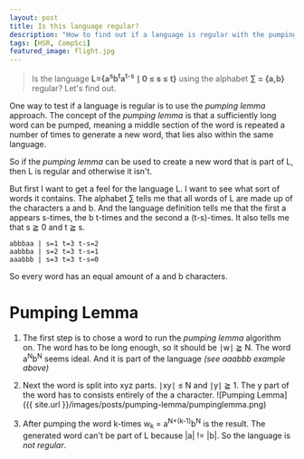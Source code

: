 ```yaml
---
layout: post
title: Is this language regular?
description: "How to find out if a language is regular with the pumping lemma algorithm."
tags: [HSR, CompSci]
featured_image: flight.jpg
--- 
```


 > Is the language **L={a<sup>s</sup>b<sup>t</sup>a<sup>t-s</sup> ∣ 0 ≤ s ≤ t}** using the alphabet **∑ = {a,b}** regular?
 > Let's find out.
 

One way to test if a language is regular is to use the _pumping lemma_ approach. The concept of the _pumping lemma_ is that 
a sufficiently long word can be pumped, meaning a middle section of the word is repeated a number of times to generate a new 
word, that lies also within the same language.  

 <!--more-->
 
So if the _pumping lemma_ can be used to create a new word that is part of L, then L is regular and otherwise it isn't.

But first I want to get a feel for the language L. I want to see what sort of words it contains. The alphabet ∑ tells me that all
words of L are made up of the characters a and b. And the language definition tells me that the first a appears s-times, 
the b t-times and the second a (t-s)-times. It also tells me that s ≧ 0 and t ≧ s.

    abbbaa | s=1 t=3 t-s=2
    aabbba | s=2 t=3 t-s=1
    aaabbb | s=3 t=3 t-s=0

So every word has an equal amount of a and b characters.

# Pumping Lemma

1. The first step is to chose a word to run the _pumping lemma_ algorithm on. The word has to be long enough, so it should be ∣w∣ ≧ N. 
The word a<sup>N</sup>b<sup>N</sup> seems ideal. And it is part of the language *(see aaabbb example above)*

2. Next the word is split into xyz parts. ∣xy∣ ≤ N and ∣y∣ ≧ 1. The y part of the word has to consists entirely of the a character.
![Pumping Lemma]({{ site.url }}/images/posts/pumping-lemma/pumpinglemma.png) 

3. After pumping the word k-times w<sub>k</sub> = a<sup>N+(k-1)</sup>b<sup>N</sup> is the result. The generated word can't be
part of L because |a| != |b|. So the language is _not regular_.